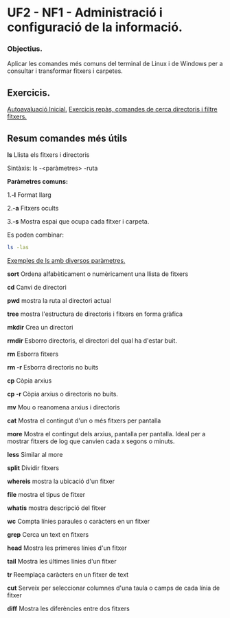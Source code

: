 # UF2 - NF1 - Administració i configuració de la informació.

### Objectius.

Aplicar les comandes més comuns del terminal de Linux i de Windows per a consultar i transformar fitxers i carpetes.
  
## Exercicis.

[Autoavaluació Inicial.](./uf2-autoav-ini.md)
[Exercicis repàs, comandes de cerca directoris i filtre fitxers.](./uf2-autoav-ini.md)

## Resum comandes més útils

**ls**
Llista els fitxers i directoris

Sintàxis:
ls -<paràmetres> -ruta

**Paràmetres comuns:**

1.**-l** Format llarg

2.**-a** Fitxers ocults

3.**-s** Mostra espai que ocupa cada fitxer i carpeta.


Es poden combinar:
```sh
ls -las
```

[Exemples de ls amb diversos paràmetres.](https://pc-solucion.es/unidad/comando-ls/)

**sort**
Ordena alfabèticament o numèricament una llista de fitxers

**cd**
Canvi de directori

**pwd**
mostra la ruta al directori actual

**tree**
mostra l'estructura de directoris i fitxers en forma gràfica

**mkdir**
Crea un directori

**rmdir**
Esborro directoris, el directori del qual ha d'estar buit.

**rm**
Esborra fitxers

**rm -r**
Esborra directoris no buits

**cp**
Còpia arxius

**cp -r**
Còpia arxius o directoris no buits.

**mv**
Mou o reanomena arxius i directoris

**cat**
Mostra el contingut d'un o més fitxers per pantalla

**more**
Mostra el contingut dels arxius, pantalla per pantalla. Ideal per a mostrar fitxers de log que canvien
cada x segons o minuts.

**less**
Similar al more

**split**
Dividir fitxers

**whereis**
mostra la ubicació d'un fitxer

**file**
mostra el tipus de fitxer

**whatis**
mostra descripció del fitxer

**wc**
Compta línies paraules o caràcters en un fitxer

**grep**
Cerca un text en fitxers

**head**
Mostra les primeres línies d'un fitxer

**tail**
Mostra les últimes línies d'un fitxer

**tr**
Reemplaça caràcters en un fitxer de text

**cut**
Serveix per seleccionar columnes d'una taula o camps de cada línia de fitxer

**diff**
Mostra les diferències entre dos fitxers
